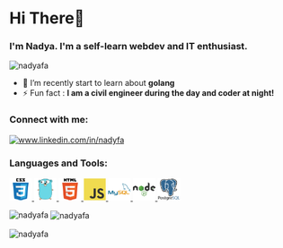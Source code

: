 <h1 align="left">Hi There👋</h1>
<h3 align="left">I'm Nadya. I'm a self-learn webdev and IT enthusiast.</h3>

<p align="left"> <img src="https://komarev.com/ghpvc/?username=nadyafa&label=Profile%20views&color=0e75b6&style=flat" alt="nadyafa" /> </p>

- 🌱 I’m recently start to learn about **golang**
- ⚡ Fun fact : **I am a civil engineer during the day and coder at night!**

<h3 align="left">Connect with me:</h3>
<p align="left">
<a href="https://linkedin.com/in/www.linkedin.com/in/nadyfa" target="blank"><img align="center" src="https://raw.githubusercontent.com/rahuldkjain/github-profile-readme-generator/master/src/images/icons/Social/linked-in-alt.svg" alt="www.linkedin.com/in/nadyfa" height="30" width="40" /></a>
</p>

<h3 align="left">Languages and Tools:</h3>
<p align="left"> <a href="https://www.w3schools.com/css/" target="_blank" rel="noreferrer"> <img src="https://raw.githubusercontent.com/devicons/devicon/master/icons/css3/css3-original-wordmark.svg" alt="css3" width="40" height="40"/> </a> <a href="https://golang.org" target="_blank" rel="noreferrer"> <img src="https://raw.githubusercontent.com/devicons/devicon/master/icons/go/go-original.svg" alt="go" width="40" height="40"/> </a> <a href="https://www.w3.org/html/" target="_blank" rel="noreferrer"> <img src="https://raw.githubusercontent.com/devicons/devicon/master/icons/html5/html5-original-wordmark.svg" alt="html5" width="40" height="40"/> </a> <a href="https://developer.mozilla.org/en-US/docs/Web/JavaScript" target="_blank" rel="noreferrer"> <img src="https://raw.githubusercontent.com/devicons/devicon/master/icons/javascript/javascript-original.svg" alt="javascript" width="40" height="40"/> </a> <a href="https://www.mysql.com/" target="_blank" rel="noreferrer"> <img src="https://raw.githubusercontent.com/devicons/devicon/master/icons/mysql/mysql-original-wordmark.svg" alt="mysql" width="40" height="40"/> </a> <a href="https://nodejs.org" target="_blank" rel="noreferrer"> <img src="https://raw.githubusercontent.com/devicons/devicon/master/icons/nodejs/nodejs-original-wordmark.svg" alt="nodejs" width="40" height="40"/> </a> <a href="https://www.postgresql.org" target="_blank" rel="noreferrer"> <img src="https://raw.githubusercontent.com/devicons/devicon/master/icons/postgresql/postgresql-original-wordmark.svg" alt="postgresql" width="40" height="40"/> </a> </p>

<p><img align="left" src="https://github-readme-stats.vercel.app/api/top-langs?username=nadyafa&show_icons=true&locale=en&layout=compact" alt="nadyafa" /></p>

<p>&nbsp;<img align="center" src="https://github-readme-stats.vercel.app/api?username=nadyafa&show_icons=true&locale=en" alt="nadyafa" /></p>

<p><img align="center" src="https://github-readme-streak-stats.herokuapp.com/?user=nadyafa&" alt="nadyafa" /></p>
